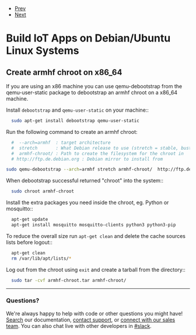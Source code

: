 <nav role="navigation">
                <ul class="pagination">
                        <li class="button"><a href="#0">Prev</a></li>
                        <li class="button"><a href="#0">Next</a></li>
                </ul>
</nav>

# Build IoT Apps on Debian/Ubuntu Linux Systems


## Create armhf chroot on x86_64

If you are using an x86 machine you can use qemu-debootstrap
from the qemu-user-static package to debootstrap an armhf chroot on a x86_64 machine.

Install ``debootstrap`` and ``qemu-user-static`` on your machine::

```bash
  sudo apt-get install debootstrap qemu-user-static 
```  
 
Run the following command to create an armhf chroot:

```bash
  #  --arch=armhf  : target architecture
  #  stretch       : What Debian release to use (stretch = stable, buster = testing, sid = unstable)
  #  armhf-chroot/ : Path to create the filesystem for the chroot in
  # http://ftp.de.debian.org : Debian mirror to install from       

sudo qemu-debootstrap --arch=armhf stretch armhf-chroot/  http://ftp.de.debian.org
```

When debootstrap successful returned "chroot" into the system::

```bash
  sudo chroot armhf-chroot
```


Install the extra packages you need inside the chroot, eg. Python or mosquitto::

```bash
  apt-get update
  apt-get install mosquitto mosquitto-clients python3 python3-pip
````

To reduce the overall size run ``apt-get clean`` and delete the cache sources lists before logout::

```bash
  apt-get clean
  rm /var/lib/apt/lists/*
```

Log out from the chroot using ``exit`` and create a tarball from the directory::

```bash
  sudo tar -cvf armhf-chroot.tar armhf-chroot/
```



---


### Questions?
We're always happy to help with code or other questions you might have! [Search](https://docs.ionoid.io/#/) our documentation, [contact support](support@ionoid.io), or [connect with our sales team](support@opendevices.io). You can also chat live with other developers in  [#slack](https://ionoidcommunity.slack.com/messages).
